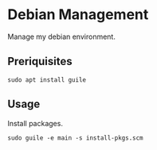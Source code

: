 # Debian Management

Manage my debian environment.

## Preriquisites

```
sudo apt install guile
```

## Usage

Install packages.

```
sudo guile -e main -s install-pkgs.scm
```

